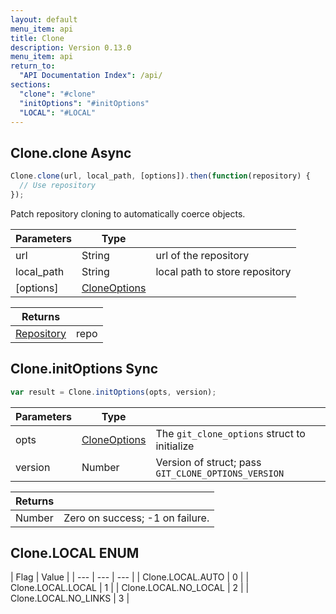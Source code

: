 ```yaml
---
layout: default
menu_item: api
title: Clone
description: Version 0.13.0
menu_item: api
return_to:
  "API Documentation Index": /api/
sections:
  "clone": "#clone"
  "initOptions": "#initOptions"
  "LOCAL": "#LOCAL"
---
```


## <a name="clone"></a><span>Clone.</span>clone <span class="tags"><span class="async">Async</span></span>

```js
Clone.clone(url, local_path, [options]).then(function(repository) {
  // Use repository
});
```

Patch repository cloning to automatically coerce objects.

| Parameters | Type |   |
| --- | --- | --- |
| url | String | url of the repository |
| local_path | String | local path to store repository |
| [options] | [CloneOptions](/api/clone_options/) |  |

| Returns |  |
| --- | --- |
| [Repository](/api/repository/) | repo |

## <a name="initOptions"></a><span>Clone.</span>initOptions <span class="tags"><span class="sync">Sync</span></span>

```js
var result = Clone.initOptions(opts, version);
```

| Parameters | Type |   |
| --- | --- | --- |
| opts | [CloneOptions](/api/clone_options/) | The `git_clone_options` struct to initialize |
| version | Number | Version of struct; pass `GIT_CLONE_OPTIONS_VERSION` |

| Returns |  |
| --- | --- |
| Number |  Zero on success; -1 on failure. |

## <a name="LOCAL"></a><span>Clone.</span>LOCAL <span class="tags"><span class="enum">ENUM</span></span>

| Flag | Value |
| --- | --- | --- |
| <span>Clone.LOCAL.</span>AUTO | 0 |
| <span>Clone.LOCAL.</span>LOCAL | 1 |
| <span>Clone.LOCAL.</span>NO_LOCAL | 2 |
| <span>Clone.LOCAL.</span>NO_LINKS | 3 |

